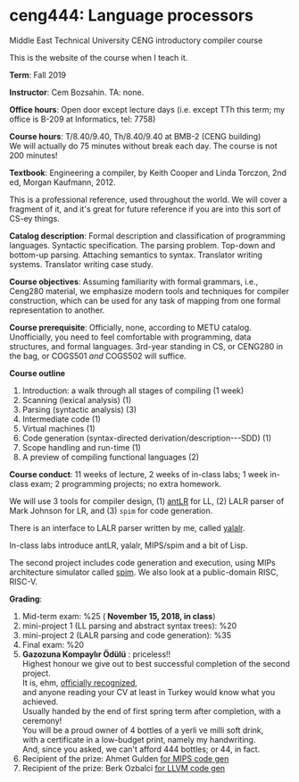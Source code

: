 # ceng444: Language processors
Middle East Technical University CENG introductory compiler course

This is the website of the course when I teach it. 

<b>Term</b>: Fall 2019

<b>Instructor</b>: Cem Bozsahin.  TA: none.

<b>Office hours</b>: Open door except lecture days (i.e. except TTh this term; my office is B-209 at Informatics, tel: 7758)

<b>Course hours</b>: T/8.40/9.40, Th/8.40/9.40 at BMB-2 (CENG building)
<br> We will actually do 75 minutes without break each day. The course is not 200 minutes!

<b>Textbook</b>:
Engineering a compiler</b>, by Keith Cooper and Linda Torczon, 2nd ed,
Morgan Kaufmann, 2012.

This is a professional reference, used throughout the world. We will cover a fragment of it,
and it's great for future reference if you are into this sort of CS-ey things.

<b>Catalog description</b>: Formal description and classification of programming languages. Syntactic specification. The parsing problem. Top-down and bottom-up parsing. Attaching semantics to syntax. Translator writing systems. Translator writing case study.

<b>Course objectives</b>: Assuming familiarity with formal grammars, i.e., Ceng280 material, we emphasize modern tools and techniques for compiler construction, which can be used for any task of mapping from one formal representation to another.

<b>Course prerequisite</b>: Officially, none, according to METU catalog. Unofficially, you need to feel comfortable with
 programming, data structures, and formal languages. 3rd-year standing in CS, or CENG280 in the bag, or
 COGS501 *and* COGS502 will suffice.

<b>Course outline</b>

<ol>
<li> Introduction: a walk through all stages of compiling (1 week)
<li> Scanning (lexical analysis) (1)
<li> Parsing (syntactic analysis) (3)
<li> Intermediate code (1)
<li> Virtual machines (1)
<li> Code generation (syntax-directed derivation/description---SDD) (1)
<li> Scope handling and run-time (1)
<li> A preview of compiling functional languages (2)
</ol>

<b>Course conduct</b>: 11 weeks of lecture, 2 weeks of in-class labs; 1 week in-class exam; 2 programming projects; no extra homework.

<p>We will use 3 tools for compiler design, (1) <a href="https://github.com/antlr/antlr4">antLR</a>
 for LL, (2) LALR parser of Mark Johnson for LR, and (3) <code>spim</code>  for code generation.
 
<p>
There is an interface to LALR parser written by me, called <a href="https://github.com/bozsahin/yalalr">yalalr</a>.
 
<p>In-class labs introduce antLR, yalalr, MIPS/spim and  a bit of Lisp.

<p> The second project includes code generation and execution, using
MIPs architecture simulator called <a href="http://spimsimulator.sourceforge.net/">spim</a>.
 We also look at a public-domain RISC, RISC-V.

<b>Grading</b>:
<ol>
 <li> Mid-term exam: %25 (<b> November 15, 2018, in class</b>)
<li> mini-project 1 (LL parsing and abstract syntax trees): %20
<li> mini-project 2 (LALR parsing and code generation): %35
<li> Final exam: %20
 <li><b>Gazozuna Kompaylır Ödülü</b> : priceless!!
  <br> Highest honour we give out to best successful completion of the second project.
  <br> It is, ehm, <a href="https://www.linkedin.com/in/merihakar">officially recognized</a>, 
  <br> and anyone reading your CV at least in Turkey would know what you achieved.
  <br>Usually handed by the end of first spring term after completion, with a ceremony!
  <br>You will be a proud owner of 4 bottles of a yerli ve milli soft drink,
  <br>with a certificate in a low-budget print, namely my handwriting.
  <br> And, since you asked, we can't afford 444 bottles; or 44, in fact.
<li> Recipient of the prize: Ahmet Gulden <a href="https://github.com/ahmetgulden/xpln-compiler">for MIPS code gen</a> 
<li> Recipient of the prize: Berk Ozbalci <a href="https://github.com/bozbalci/explain">for LLVM code gen</a> 
</ol>
